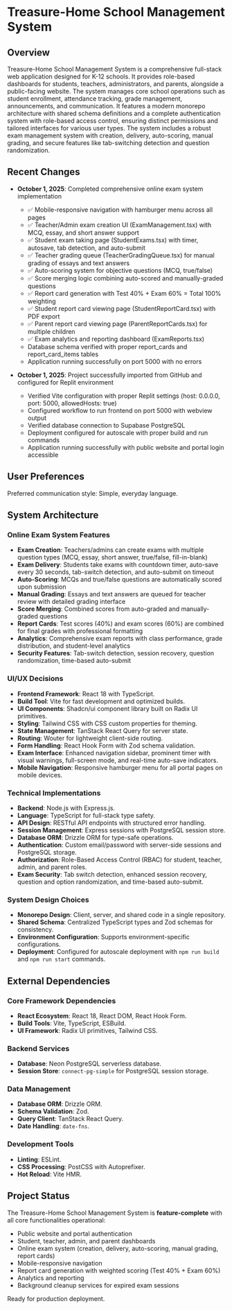 # Treasure-Home School Management System

## Overview
Treasure-Home School Management System is a comprehensive full-stack web application designed for K-12 schools. It provides role-based dashboards for students, teachers, administrators, and parents, alongside a public-facing website. The system manages core school operations such as student enrollment, attendance tracking, grade management, announcements, and communication. It features a modern monorepo architecture with shared schema definitions and a complete authentication system with role-based access control, ensuring distinct permissions and tailored interfaces for various user types. The system includes a robust exam management system with creation, delivery, auto-scoring, manual grading, and secure features like tab-switching detection and question randomization.

## Recent Changes
- **October 1, 2025**: Completed comprehensive online exam system implementation
  - ✅ Mobile-responsive navigation with hamburger menu across all pages
  - ✅ Teacher/Admin exam creation UI (ExamManagement.tsx) with MCQ, essay, and short answer support
  - ✅ Student exam taking page (StudentExams.tsx) with timer, autosave, tab detection, and auto-submit
  - ✅ Teacher grading queue (TeacherGradingQueue.tsx) for manual grading of essays and text answers
  - ✅ Auto-scoring system for objective questions (MCQ, true/false)
  - ✅ Score merging logic combining auto-scored and manually-graded questions
  - ✅ Report card generation with Test 40% + Exam 60% = Total 100% weighting
  - ✅ Student report card viewing page (StudentReportCard.tsx) with PDF export
  - ✅ Parent report card viewing page (ParentReportCards.tsx) for multiple children
  - ✅ Exam analytics and reporting dashboard (ExamReports.tsx)
  - Database schema verified with proper report_cards and report_card_items tables
  - Application running successfully on port 5000 with no errors
  
- **October 1, 2025**: Project successfully imported from GitHub and configured for Replit environment
  - Verified Vite configuration with proper Replit settings (host: 0.0.0.0, port: 5000, allowedHosts: true)
  - Configured workflow to run frontend on port 5000 with webview output
  - Verified database connection to Supabase PostgreSQL
  - Deployment configured for autoscale with proper build and run commands
  - Application running successfully with public website and portal login accessible

## User Preferences
Preferred communication style: Simple, everyday language.

## System Architecture

### Online Exam System Features
- **Exam Creation**: Teachers/admins can create exams with multiple question types (MCQ, essay, short answer, true/false, fill-in-blank)
- **Exam Delivery**: Students take exams with countdown timer, auto-save every 30 seconds, tab-switch detection, and auto-submit on timeout
- **Auto-Scoring**: MCQs and true/false questions are automatically scored upon submission
- **Manual Grading**: Essays and text answers are queued for teacher review with detailed grading interface
- **Score Merging**: Combined scores from auto-graded and manually-graded questions
- **Report Cards**: Test scores (40%) and exam scores (60%) are combined for final grades with professional formatting
- **Analytics**: Comprehensive exam reports with class performance, grade distribution, and student-level analytics
- **Security Features**: Tab-switch detection, session recovery, question randomization, time-based auto-submit

### UI/UX Decisions
- **Frontend Framework**: React 18 with TypeScript.
- **Build Tool**: Vite for fast development and optimized builds.
- **UI Components**: Shadcn/ui component library built on Radix UI primitives.
- **Styling**: Tailwind CSS with CSS custom properties for theming.
- **State Management**: TanStack React Query for server state.
- **Routing**: Wouter for lightweight client-side routing.
- **Form Handling**: React Hook Form with Zod schema validation.
- **Exam Interface**: Enhanced navigation sidebar, prominent timer with visual warnings, full-screen mode, and real-time auto-save indicators.
- **Mobile Navigation**: Responsive hamburger menu for all portal pages on mobile devices.

### Technical Implementations
- **Backend**: Node.js with Express.js.
- **Language**: TypeScript for full-stack type safety.
- **API Design**: RESTful API endpoints with structured error handling.
- **Session Management**: Express sessions with PostgreSQL session store.
- **Database ORM**: Drizzle ORM for type-safe operations.
- **Authentication**: Custom email/password with server-side sessions and PostgreSQL storage.
- **Authorization**: Role-Based Access Control (RBAC) for student, teacher, admin, and parent roles.
- **Exam Security**: Tab switch detection, enhanced session recovery, question and option randomization, and time-based auto-submit.

### System Design Choices
- **Monorepo Design**: Client, server, and shared code in a single repository.
- **Shared Schema**: Centralized TypeScript types and Zod schemas for consistency.
- **Environment Configuration**: Supports environment-specific configurations.
- **Deployment**: Configured for autoscale deployment with `npm run build` and `npm run start` commands.

## External Dependencies

### Core Framework Dependencies
- **React Ecosystem**: React 18, React DOM, React Hook Form.
- **Build Tools**: Vite, TypeScript, ESBuild.
- **UI Framework**: Radix UI primitives, Tailwind CSS.

### Backend Services
- **Database**: Neon PostgreSQL serverless database.
- **Session Store**: `connect-pg-simple` for PostgreSQL session storage.

### Data Management
- **Database ORM**: Drizzle ORM.
- **Schema Validation**: Zod.
- **Query Client**: TanStack React Query.
- **Date Handling**: `date-fns`.

### Development Tools
- **Linting**: ESLint.
- **CSS Processing**: PostCSS with Autoprefixer.
- **Hot Reload**: Vite HMR.

## Project Status
The Treasure-Home School Management System is **feature-complete** with all core functionalities operational:
- Public website and portal authentication
- Student, teacher, admin, and parent dashboards
- Online exam system (creation, delivery, auto-scoring, manual grading, report cards)
- Mobile-responsive navigation
- Report card generation with weighted scoring (Test 40% + Exam 60%)
- Analytics and reporting
- Background cleanup services for expired exam sessions

Ready for production deployment.

